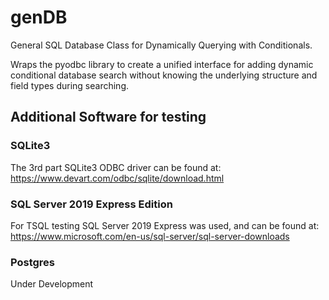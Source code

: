 # genDB

General SQL Database Class for Dynamically Querying with Conditionals.

Wraps the pyodbc library to create a unified interface for adding dynamic conditional database search without knowing the underlying structure and field types during searching.

## Additional Software for testing

### SQLite3

The 3rd part SQLite3 ODBC driver can be found at: <https://www.devart.com/odbc/sqlite/download.html>

### SQL Server 2019 Express Edition

For TSQL testing SQL Server 2019 Express was used, and can be found at: <https://www.microsoft.com/en-us/sql-server/sql-server-downloads>

### Postgres

Under Development
